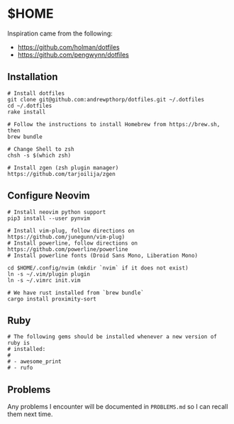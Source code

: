 # $HOME

Inspiration came from the following:

* https://github.com/holman/dotfiles
* https://github.com/pengwynn/dotfiles

## Installation

    # Install dotfiles
    git clone git@github.com:andrewpthorp/dotfiles.git ~/.dotfiles
    cd ~/.dotfiles
    rake install

    # Follow the instructions to install Homebrew from https://brew.sh, then
    brew bundle

    # Change Shell to zsh
    chsh -s $(which zsh)

    # Install zgen (zsh plugin manager)
    https://github.com/tarjoilija/zgen

## Configure Neovim

    # Install neovim python support
    pip3 install --user pynvim

    # Install vim-plug, follow directions on https://github.com/junegunn/vim-plug)
    # Install powerline, follow directions on https://github.com/powerline/powerline
    # Install powerline fonts (Droid Sans Mono, Liberation Mono)

    cd $HOME/.config/nvim (mkdir `nvim` if it does not exist)
    ln -s ~/.vim/plugin plugin
    ln -s ~/.vimrc init.vim

    # We have rust installed from `brew bundle`
    cargo install proximity-sort

## Ruby

    # The following gems should be installed whenever a new version of ruby is
    # installed:
    #
    # - awesome_print
    # - rufo

## Problems

Any problems I encounter will be documented in `PROBLEMS.md` so I can recall them next time.
